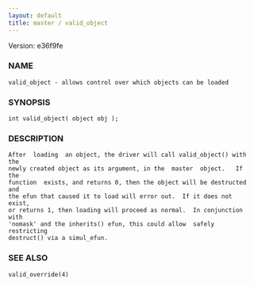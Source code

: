 ```yaml
---
layout: default
title: master / valid_object
---
```


Version: e36f9fe




### NAME
    valid_object - allows control over which objects can be loaded


### SYNOPSIS
    int valid_object( object obj );


### DESCRIPTION
    After  loading  an object, the driver will call valid_object() with the
    newly created object as its argument, in the  master  object.   If  the
    function  exists, and returns 0, then the object will be destructed and
    the efun that caused it to load will error out.  If it does not  exist,
    or returns 1, then loading will proceed as normal.  In conjunction with
    'nomask' and the inherits() efun, this could allow  safely  restricting
    destruct() via a simul_efun.


### SEE ALSO
    valid_override(4)



